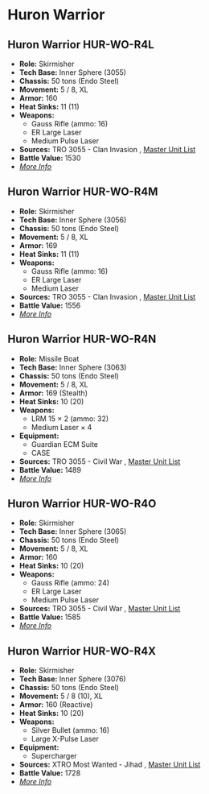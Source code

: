 # Huron Warrior 

## Huron Warrior HUR-WO-R4L 

- **Role:** Skirmisher 
- **Tech Base:** Inner Sphere (3055) 
- **Chassis:** 50 tons (Endo Steel) 
- **Movement:** 5 / 8, XL 
- **Armor:** 160 
- **Heat Sinks:** 11 (11) 
- **Weapons:** 
  - Gauss Rifle (ammo: 16) 
  - ER Large Laser 
  - Medium Pulse Laser 
- **Sources:** TRO 3055 - Clan Invasion , [Master Unit List](http://masterunitlist.info/Unit/Details/1580/huron-warrior-hur-wo-r4l) 
- **Battle Value:** 1530 
- [*More Info*](huron_warrior/huron_warrior_hur-wo-r4l.md) 

## Huron Warrior HUR-WO-R4M 

- **Role:** Skirmisher 
- **Tech Base:** Inner Sphere (3056) 
- **Chassis:** 50 tons (Endo Steel) 
- **Movement:** 5 / 8, XL 
- **Armor:** 169 
- **Heat Sinks:** 11 (11) 
- **Weapons:** 
  - Gauss Rifle (ammo: 16) 
  - ER Large Laser 
  - Medium Laser 
- **Sources:** TRO 3055 - Clan Invasion , [Master Unit List](http://masterunitlist.info/Unit/Details/1581/huron-warrior-hur-wo-r4m) 
- **Battle Value:** 1556 
- [*More Info*](huron_warrior/huron_warrior_hur-wo-r4m.md) 

## Huron Warrior HUR-WO-R4N 

- **Role:** Missile Boat 
- **Tech Base:** Inner Sphere (3063) 
- **Chassis:** 50 tons (Endo Steel) 
- **Movement:** 5 / 8, XL 
- **Armor:** 169 (Stealth) 
- **Heat Sinks:** 10 (20) 
- **Weapons:** 
  - LRM 15 × 2 (ammo: 32) 
  - Medium Laser × 4 
- **Equipment:** 
  - Guardian ECM Suite 
  - CASE 
- **Sources:** TRO 3055 - Civil War , [Master Unit List](http://masterunitlist.info/Unit/Details/1582/huron-warrior-hur-wo-r4n) 
- **Battle Value:** 1489 
- [*More Info*](huron_warrior/huron_warrior_hur-wo-r4n.md) 

## Huron Warrior HUR-WO-R4O 

- **Role:** Skirmisher 
- **Tech Base:** Inner Sphere (3065) 
- **Chassis:** 50 tons (Endo Steel) 
- **Movement:** 5 / 8, XL 
- **Armor:** 160 
- **Heat Sinks:** 10 (20) 
- **Weapons:** 
  - Gauss Rifle (ammo: 24) 
  - ER Large Laser 
  - Medium Pulse Laser 
- **Sources:** TRO 3055 - Civil War , [Master Unit List](http://masterunitlist.info/Unit/Details/1583/huron-warrior-hur-wo-r4o) 
- **Battle Value:** 1585 
- [*More Info*](huron_warrior/huron_warrior_hur-wo-r4o.md) 

## Huron Warrior HUR-WO-R4X 

- **Role:** Skirmisher 
- **Tech Base:** Inner Sphere (3076) 
- **Chassis:** 50 tons (Endo Steel) 
- **Movement:** 5 / 8 (10), XL 
- **Armor:** 160 (Reactive) 
- **Heat Sinks:** 10 (20) 
- **Weapons:** 
  - Silver Bullet (ammo: 16) 
  - Large X-Pulse Laser 
- **Equipment:** 
  - Supercharger 
- **Sources:** XTRO Most Wanted - Jihad , [Master Unit List](http://masterunitlist.info/Unit/Details/5782/huron-warrior-hur-wo-r4x) 
- **Battle Value:** 1728 
- [*More Info*](huron_warrior/huron_warrior_hur-wo-r4x.md) 

